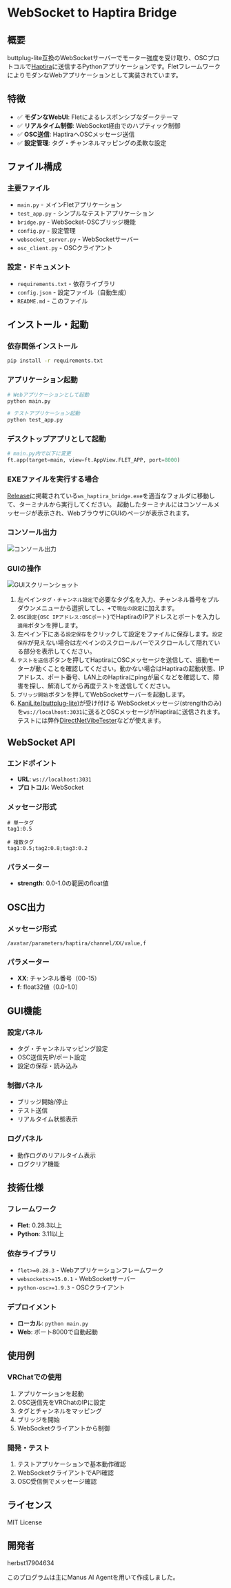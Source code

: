 # WebSocket to Haptira Bridge

## 概要
buttplug-lite互換のWebSocketサーバーでモーター強度を受け取り、OSCプロトコルで[Haptira](https://booth.pm/ja/items/6988916)に送信するPythonアプリケーションです。FletフレームワークによりモダンなWebアプリケーションとして実装されています。

## 特徴
- ✅ **モダンなWebUI**: Fletによるレスポンシブなダークテーマ
- ✅ **リアルタイム制御**: WebSocket経由でのハプティック制御
- ✅ **OSC送信**: HaptiraへOSCメッセージ送信
- ✅ **設定管理**: タグ・チャンネルマッピングの柔軟な設定

## ファイル構成

### 主要ファイル
- `main.py` - メインFletアプリケーション
- `test_app.py` - シンプルなテストアプリケーション
- `bridge.py` - WebSocket-OSCブリッジ機能
- `config.py` - 設定管理
- `websocket_server.py` - WebSocketサーバー
- `osc_client.py` - OSCクライアント

### 設定・ドキュメント
- `requirements.txt` - 依存ライブラリ
- `config.json` - 設定ファイル（自動生成）
- `README.md` - このファイル

## インストール・起動

### 依存関係インストール
```bash
pip install -r requirements.txt
```

### アプリケーション起動
```bash
# Webアプリケーションとして起動
python main.py

# テストアプリケーション起動
python test_app.py
```

### デスクトップアプリとして起動
```python
# main.py内で以下に変更
ft.app(target=main, view=ft.AppView.FLET_APP, port=8000)
```

### EXEファイルを実行する場合

[Release](https://github.com/herbst17904634/ws_haptira_bridge/releases)に掲載されている`ws_haptira_bridge.exe`を適当なフォルダに移動して、ターミナルから実行してください。
起動したターミナルにはコンソールメッセージが表示され、WebブラウザにGUIのページが表示されます。

### コンソール出力
![コンソール出力](images/console_outputs.png)

### GUIの操作

![GUIスクリーンショット](images/gui_screenshot.png)
1. 左ペイン`タグ・チャンネル設定`で必要なタグ名を入力、チャンネル番号をプルダウンメニューから選択してし、`+`で`現在の設定`に加えます。
1. `OSC設定{OSC IPアドレス:OSCポート}`でHaptiraのIPアドレスとポートを入力し`適用`ボタンを押します。
1. 左ペイン下にある`設定保存`をクリックして設定をファイルに保存します。`設定保存`が見えない場合は左ペインのスクロールバーでスクロールして隠れている部分を表示してください。
1. `テストを送信`ボタンを押してHaptiraにOSCメッセージを送信して、振動モーターが動くことを確認してください。動かない場合はHaptiraの起動状態、IPアドレス、ポート番号、LAN上のHaptiraにpingが届くなどを確認して、障害を探し、解消してから再度テストを送信してください。
1. `ブリッジ開始`ボタンを押してWebSocketサーバーを起動します。
1. [KaniLite(buttplug-lite)](https://github.com/herbst17904634/KaniLite)が受け付ける    WebSocketメッセージ(strenglthのみ)を`ws://localhost:3031`に送るとOSCメッセージがHaptiraに送信されます。テストには弊作[DirectNetVibeTester](https://github.com/herbst17904634/DirectNetVibeTester)などが使えます。

## WebSocket API

### エンドポイント
- **URL**: `ws://localhost:3031`
- **プロトコル**: WebSocket

### メッセージ形式
```
# 単一タグ
tag1:0.5

# 複数タグ
tag1:0.5;tag2:0.8;tag3:0.2
```

### パラメーター
- **strength**: 0.0-1.0の範囲のfloat値

## OSC出力

### メッセージ形式
```
/avatar/parameters/haptira/channel/XX/value,f
```

### パラメーター
- **XX**: チャンネル番号（00-15）
- **f**: float32値（0.0-1.0）

## GUI機能

### 設定パネル
- タグ・チャンネルマッピング設定
- OSC送信先IP/ポート設定
- 設定の保存・読み込み

### 制御パネル
- ブリッジ開始/停止
- テスト送信
- リアルタイム状態表示

### ログパネル
- 動作ログのリアルタイム表示
- ログクリア機能

## 技術仕様

### フレームワーク
- **Flet**: 0.28.3以上
- **Python**: 3.11以上

### 依存ライブラリ
- `flet>=0.28.3` - Webアプリケーションフレームワーク
- `websockets>=15.0.1` - WebSocketサーバー
- `python-osc>=1.9.3` - OSCクライアント

### デプロイメント
- **ローカル**: `python main.py`
- **Web**: ポート8000で自動起動

## 使用例

### VRChatでの使用
1. アプリケーションを起動
2. OSC送信先をVRChatのIPに設定
3. タグとチャンネルをマッピング
4. ブリッジを開始
5. WebSocketクライアントから制御

### 開発・テスト
1. テストアプリケーションで基本動作確認
2. WebSocketクライアントでAPI確認
3. OSC受信側でメッセージ確認

## ライセンス
MIT License

## 開発者
herbst17904634

このプログラムは主にManus AI Agentを用いて作成しました。

